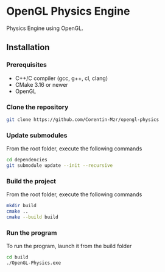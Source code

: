 # OpenGL Physics Engine

Physics Engine using OpenGL.  

## Installation

### Prerequisites

- C++/C compiler (gcc, g++, cl, clang)
- CMake 3.16 or newer
- OpenGL

### Clone the repository

```bash
git clone https://github.com/Corentin-Mzr/opengl-physics
```

### Update submodules

From the root folder, execute the following commands

```bash
cd dependencies
git submodule update --init --recursive
```

### Build the project

From the root folder, execute the following commands

```bash
mkdir build
cmake ..
cmake --build build
```

### Run the program

To run the program, launch it from the build folder

```bash
cd build
./OpenGL-Physics.exe
```
